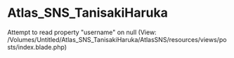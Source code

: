 # Atlas_SNS_TanisakiHaruka
Attempt to read property "username" on null (View: /Volumes/Untitled/Atlas_SNS_TanisakiHaruka/AtlasSNS/resources/views/posts/index.blade.php)
